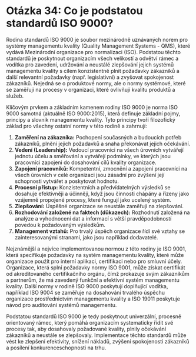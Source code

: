 # Otázka 34: Co je podstatou standardů ISO 9000?

Rodina standardů ISO 9000 je soubor mezinárodně uznávaných norem pro systémy managementu kvality (Quality Management Systems - QMS), které vydává Mezinárodní organizace pro normalizaci (ISO). Podstatou těchto standardů je poskytnout organizacím všech velikostí a odvětví rámec a vodítka pro zavedení, udržování a neustálé zlepšování jejich systémů managementu kvality s cílem konzistentně plnit požadavky zákazníků a další relevantní požadavky (např. legislativní) a zvyšovat spokojenost zákazníků. Nejedná se o produktové normy, ale o normy systémové, které se zaměřují na procesy v organizaci, které ovlivňují kvalitu produktů a služeb.

Klíčovým prvkem a základním kamenem rodiny ISO 9000 je norma ISO 9000 samotná (aktuálně ISO 9000:2015), která definuje základní pojmy, principy a slovník managementu kvality. Tyto principy tvoří filozofický základ pro všechny ostatní normy v této rodině a zahrnují:

1.  **Zaměření na zákazníka:** Pochopení současných a budoucích potřeb zákazníků, plnění jejich požadavků a snaha překonávat jejich očekávání.
2.  **Vedení (Leadership):** Vedoucí pracovníci na všech úrovních vytvářejí jednotu účelu a směřování a vytvářejí podmínky, ve kterých jsou pracovníci zapojeni do dosahování cílů kvality organizace.
3.  **Zapojení pracovníků:** Kompetentní, zmocnění a zapojení pracovníci na všech úrovních v celé organizaci jsou zásadní pro zvýšení její schopnosti vytvářet a poskytovat hodnotu.
4.  **Procesní přístup:** Konzistentních a předvídatelných výsledků se dosahuje efektivněji a účinněji, když jsou činnosti chápány a řízeny jako vzájemně propojené procesy, které fungují jako ucelený systém.
5.  **Zlepšování:** Úspěšné organizace se neustále zaměřují na zlepšování.
6.  **Rozhodování založené na faktech (důkazech):** Rozhodnutí založená na analýze a vyhodnocení dat a informací s větší pravděpodobností povedou k požadovaným výsledkům.
7.  **Management vztahů:** Pro trvalý úspěch organizace řídí své vztahy se zainteresovanými stranami, jako jsou například dodavatelé.

Nejznámější a nejvíce implementovanou normou z této rodiny je ISO 9001, která specifikuje požadavky na systém managementu kvality, které může organizace použít pro interní aplikaci, certifikaci nebo pro smluvní účely. Organizace, která splní požadavky normy ISO 9001, může získat certifikát od akreditovaného certifikačního orgánu, čímž prokazuje svým zákazníkům a partnerům, že má zavedený funkční a efektivní systém managementu kvality. Další normy v rodině ISO 9000 poskytují doplňující vodítka, například ISO 9004 se zaměřuje na dosahování trvalého úspěchu organizace prostřednictvím managementu kvality a ISO 19011 poskytuje návod pro auditování systémů managementu.

Podstatou standardů ISO 9000 je tedy poskytnout univerzální, procesně orientovaný rámec, který pomáhá organizacím systematicky řídit své procesy tak, aby dosahovaly požadované kvality, plnily očekávání zákazníků a neustále se zlepšovaly. Implementace těchto standardů může vést ke zlepšení efektivity, snížení nákladů, zvýšení spokojenosti zákazníků a posílení konkurenceschopnosti na trhu.
